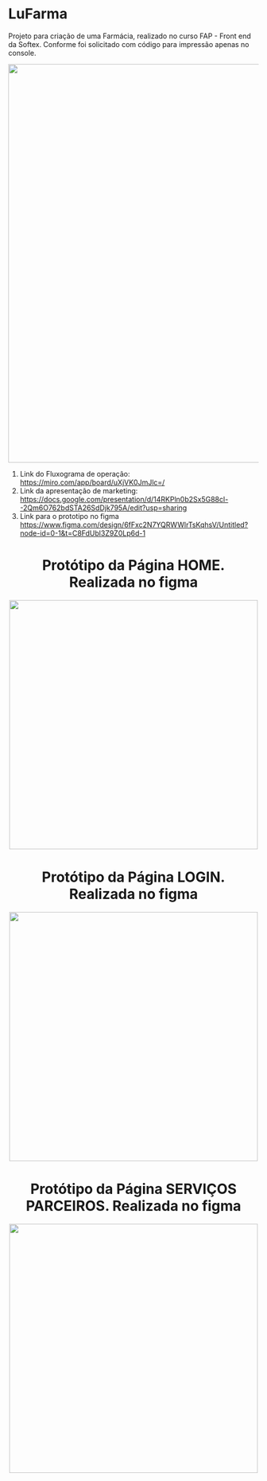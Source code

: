 # LuFarma
Projeto para criação de uma Farmácia, realizado no curso FAP - Front end da Softex.
Conforme foi solicitado com código para impressão apenas no console.

<div align="center">
<img src="https://github.com/user-attachments/assets/cf215b07-147f-46bd-b384-e124c493e0fb" width="800px" />
</div>

1. Link do Fluxograma de operação: https://miro.com/app/board/uXjVK0JmJlc=/
2. Link da apresentação de marketing: https://docs.google.com/presentation/d/14RKPln0b2Sx5G88cl--2Qm6O762bdSTA26SdDjk795A/edit?usp=sharing
3. Link para o prototipo no figma https://www.figma.com/design/6fFxc2N7YQRWWlrTsKqhsV/Untitled?node-id=0-1&t=C8FdUbl3Z9Z0Lp6d-1


<div align="center">
  <h1>Protótipo da Página HOME. Realizada no figma</h1>
<img src="https://github.com/user-attachments/assets/d8d8774b-d5a6-4bb6-bf09-4bee4fee5fb9" width="500px" />
</div>
<div align="center">
  <h1>Protótipo da Página LOGIN. Realizada no figma</h1>
<img src="https://github.com/user-attachments/assets/6073a639-e887-438d-9548-931ee2d4f59a" width="500px" />
</div>
<div align="center">
  <h1>Protótipo da Página SERVIÇOS PARCEIROS. Realizada no figma</h1>
<img src="https://github.com/user-attachments/assets/42e254c5-c705-45da-b122-1ec23386b08b" width="500px" />
</div>
